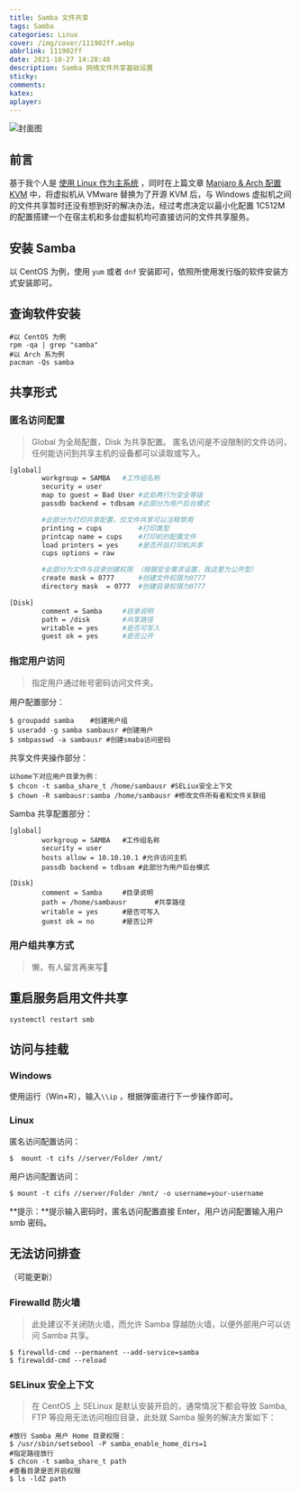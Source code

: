 ```yaml
---
title: Samba 文件共享
tags: Samba
categories: Linux
cover: /img/cover/111902ff.webp
abbrlink: 111902ff
date: 2021-10-27 14:28:48
description: Samba 网络文件共享基础设置
sticky:
comments:
katex:
aplayer:
---
```


![封面图](/img/cover/111902ff.webp)

## 前言

基于我个人是 [使用 Linux 作为主系统](https://blog.blankcoder.com/posts/81acf3e4.html) ，同时在上篇文章 [Manjaro & Arch 配置 KVM](https://blog.blankcoder.com/posts/8fa8ffbb.html) 中，将虚拟机从 VMware 替换为了开源 KVM 后，与 Windows 虚拟机之间的文件共享暂时还没有想到好的解决办法，经过考虑决定以最小化配置 1C512M 的配置搭建一个在宿主机和多台虚拟机均可直接访问的文件共享服务。

## 安装 Samba
以 CentOS 为例，使用 `yum` 或者 `dnf` 安装即可，依照所使用发行版的软件安装方式安装即可。

## 查询软件安装
```
#以 CentOS 为例
rpm -qa | grep "samba"
#以 Arch 系为例
pacman -Qs samba
```
## 共享形式
### 匿名访问配置
>Global 为全局配置，Disk 为共享配置。
>匿名访问是不设限制的文件访问，任何能访问到共享主机的设备都可以读取或写入。
```sh
[global]
        workgroup = SAMBA	#工作组名称        
        security = user
        map to guest = Bad User #此处两行为安全等级        
        passdb backend = tdbsam #此部分为用户后台模式

        #此部分为打印共享配置，仅文件共享可以注释禁用
        printing = cups			#打印类型
        printcap name = cups 	#打印机的配置文件
        load printers = yes		#是否开启打印机共享
        cups options = raw

		#此部分为文件与目录创建权限 （根据安全需求设置，我这里为公开型）
        create mask = 0777 		#创建文件权限为0777
        directory mask  = 0777	#创建目录权限为0777

[Disk]
        comment = Samba 	#目录说明
        path = /disk		#共享路径
        writable = yes		#是否可写入		
        guest ok = yes		#是否公开

```
### 指定用户访问
>指定用户通过帐号密码访问文件夹。

用户配置部分：
```
$ groupadd samba	#创建用户组
$ useradd -g samba sambausr #创建用户
$ smbpasswd -a sambausr	#创建smaba访问密码
```

共享文件夹操作部分：

```
以home下对应用户目录为例：
$ chcon -t samba_share_t /home/sambausr #SELiux安全上下文
$ chown -R sambausr:samba /home/sambausr #修改文件所有者和文件关联组
```

Samba 共享配置部分：
```
[global]
        workgroup = SAMBA	#工作组名称        
        security = user
        hosts allow = 10.10.10.1 #允许访问主机        
        passdb backend = tdbsam #此部分为用户后台模式

[Disk]
        comment = Samba 	#目录说明
        path = /home/sambausr		#共享路径
        writable = yes		#是否可写入
        guest ok = no		#是否公开
```

### 用户组共享方式
>懒，有人留言再来写🤣

## 重启服务启用文件共享
```
systemctl restart smb
```

## 访问与挂载
### Windows
使用运行（Win+R），输入`\\ip` ，根据弹窗进行下一步操作即可。 
### Linux
匿名访问配置访问：
```
$  mount -t cifs //server/Folder /mnt/
```
用户访问配置访问：
```
$ mount -t cifs //server/Folder /mnt/ -o username=your-username
```
**提示：**提示输入密码时，匿名访问配置直接 Enter，用户访问配置输入用户 smb 密码。

## 无法访问排查
（可能更新）
### Firewalld 防火墙
>此处建议不关闭防火墙，而允许 Samba 穿越防火墙，以便外部用户可以访问 Samba 共享。
```
$ firewalld-cmd --permanent --add-service=samba
$ firewaldd-cmd --reload
```
### SELinux 安全上下文
>在 CentOS 上 SELinux 是默认安装开启的，通常情况下都会导致 Samba, FTP 等应用无法访问相应目录，此处就 Samba 服务的解决方案如下：
```
#放行 Samba 用户 Home 目录权限：
$ /usr/sbin/setsebool -P samba_enable_home_dirs=1
#指定路径放行
$ chcon -t samba_share_t path
#查看目录是否开启权限
$ ls -ldZ path
```
